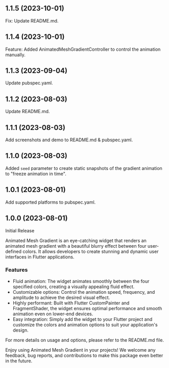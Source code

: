 ## 1.1.5 (2023-10-01)

Fix: Update README.md.

## 1.1.4 (2023-10-01)

Feature: Added AnimatedMeshGradientController to control the animation manually.

## 1.1.3 (2023-09-04)

Update pubspec.yaml.

## 1.1.2 (2023-08-03)

Update README.md.

## 1.1.1 (2023-08-03)

Add screenshots and demo to README.md & pubspec.yaml.

## 1.1.0 (2023-08-03)

Added `seed` parameter to create static snapshots of the gradient animation to "freeze animation in time".

## 1.0.1 (2023-08-01)

Add supported platforms to pubspec.yaml.

## 1.0.0 (2023-08-01)

Initial Release

Animated Mesh Gradient is an eye-catching widget that renders an animated mesh gradient with a beautiful blurry effect between four user-defined colors. It allows developers to create stunning and dynamic user interfaces in Flutter applications.

### Features

- Fluid animation: The widget animates smoothly between the four specified colors, creating a visually appealing fluid effect.
- Customizable options: Control the animation speed, frequency, and amplitude to achieve the desired visual effect.
- Highly performant: Built with Flutter CustomPainter and FragmentShader, the widget ensures optimal performance and smooth animation even on lower-end devices.
- Easy integration: Simply add the widget to your Flutter project and customize the colors and animation options to suit your application's design.

For more details on usage and options, please refer to the README.md file.

Enjoy using Animated Mesh Gradient in your projects! We welcome any feedback, bug reports, and contributions to make this package even better in the future.
